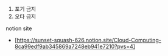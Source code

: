 1. 포기 금지
2. 오타 금지

notion site
- [https://sunset-squash-626.notion.site/Cloud-Computing-8ca99edf9ab345869a7248eb941e7210?pvs=4]

